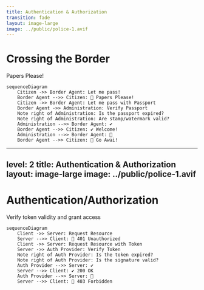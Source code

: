 ```yaml
---
title: Authentication & Authorization
transition: fade
layout: image-large
image: ../public/police-1.avif
---
```


# Crossing the Border

Papers Please!

```mermaid {scale: 0.575}
sequenceDiagram
    Citizen ->> Border Agent: Let me pass!
    Border Agent -->> Citizen: 🚫 Papers Please!
    Citizen ->> Border Agent: Let me pass with Passport
    Border Agent ->> Administration: Verify Passport
    Note right of Administration: Is the passport expired?
    Note right of Administration: Are stamp/watermark valid?
    Administration -->> Border Agent: ✔️
    Border Agent -->> Citizen: ✔️ Welcome!
    Administration -->> Border Agent: 🚫
    Border Agent -->> Citizen: 🚫 Go Awai!
```


---
level: 2
title: Authentication & Authorization
layout: image-large
image: ../public/police-1.avif
---

# Authentication/Authorization

Verify token validity and grant access

```mermaid {scale: 0.575}
sequenceDiagram
    Client ->> Server: Request Resource
    Server -->> Client: 🚫 401 Unauthorized
    Client ->> Server: Request Resource with Token
    Server ->> Auth Provider: Verify Token
    Note right of Auth Provider: Is the token expired?
    Note right of Auth Provider: Is the signature valid?
    Auth Provider -->> Server: ✔️
    Server -->> Client: ✔️ 200 OK
    Auth Provider -->> Server: 🚫
    Server -->> Client: 🚫 403 Forbidden
```
